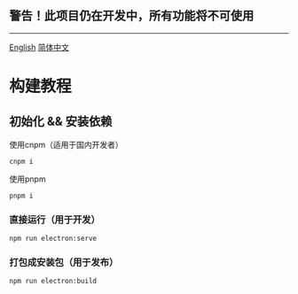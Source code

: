 ## 警告！此项目仍在开发中，所有功能将不可使用

---

[English](./README.md)
[简体中文](./README_CN.md)

# 构建教程

## 初始化 && 安装依赖

使用cnpm（适用于国内开发者）
```
cnpm i
```
使用pnpm
```
pnpm i
```

### 直接运行（用于开发）
```
npm run electron:serve
```

### 打包成安装包（用于发布）
```
npm run electron:build
```